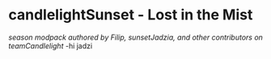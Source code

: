 # candlelightSunset - Lost in the Mist
*season modpack authored by Filip, sunsetJadzia, and other contributors on teamCandlelight*
-hi jadzi
